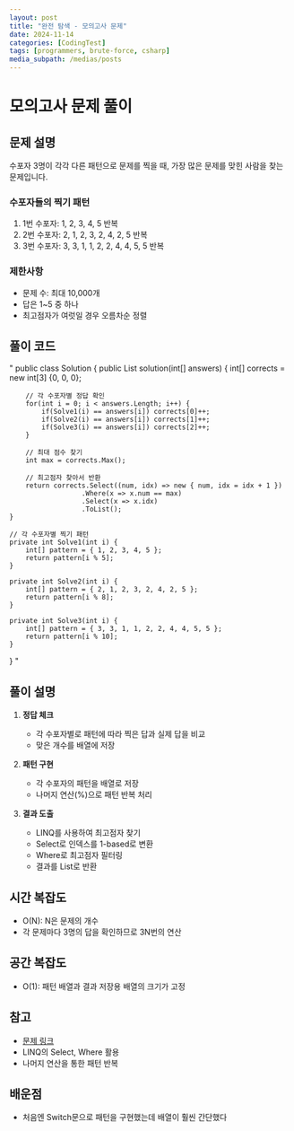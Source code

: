 ```yaml
---
layout: post
title: "완전 탐색 - 모의고사 문제"
date: 2024-11-14
categories: [CodingTest]
tags: [programmers, brute-force, csharp]
media_subpath: /medias/posts
---
```


# 모의고사 문제 풀이

## 문제 설명
수포자 3명이 각각 다른 패턴으로 문제를 찍을 때, 가장 많은 문제를 맞힌 사람을 찾는 문제입니다.

### 수포자들의 찍기 패턴
1. 1번 수포자: 1, 2, 3, 4, 5 반복
2. 2번 수포자: 2, 1, 2, 3, 2, 4, 2, 5 반복
3. 3번 수포자: 3, 3, 1, 1, 2, 2, 4, 4, 5, 5 반복

### 제한사항
- 문제 수: 최대 10,000개
- 답은 1~5 중 하나
- 최고점자가 여럿일 경우 오름차순 정렬

## 풀이 코드

"
public class Solution {
    public List<int> solution(int[] answers) {
        int[] corrects = new int[3] {0, 0, 0};
        
        // 각 수포자별 정답 확인
        for(int i = 0; i < answers.Length; i++) {
            if(Solve1(i) == answers[i]) corrects[0]++;
            if(Solve2(i) == answers[i]) corrects[1]++;
            if(Solve3(i) == answers[i]) corrects[2]++;
        }
        
        // 최대 점수 찾기
        int max = corrects.Max();
        
        // 최고점자 찾아서 반환
        return corrects.Select((num, idx) => new { num, idx = idx + 1 })
                      .Where(x => x.num == max)
                      .Select(x => x.idx)
                      .ToList();
    }

    // 각 수포자별 찍기 패턴
    private int Solve1(int i) {
        int[] pattern = { 1, 2, 3, 4, 5 };
        return pattern[i % 5];
    }
    
    private int Solve2(int i) {
        int[] pattern = { 2, 1, 2, 3, 2, 4, 2, 5 };
        return pattern[i % 8];
    }
    
    private int Solve3(int i) {
        int[] pattern = { 3, 3, 1, 1, 2, 2, 4, 4, 5, 5 };
        return pattern[i % 10];
    }
}
"

## 풀이 설명

1. **정답 체크**
   - 각 수포자별로 패턴에 따라 찍은 답과 실제 답을 비교
   - 맞은 개수를 배열에 저장

2. **패턴 구현**
   - 각 수포자의 패턴을 배열로 저장
   - 나머지 연산(%)으로 패턴 반복 처리

3. **결과 도출**
   - LINQ를 사용하여 최고점자 찾기
   - Select로 인덱스를 1-based로 변환
   - Where로 최고점자 필터링
   - 결과를 List로 반환

## 시간 복잡도
- O(N): N은 문제의 개수
- 각 문제마다 3명의 답을 확인하므로 3N번의 연산

## 공간 복잡도
- O(1): 패턴 배열과 결과 저장용 배열의 크기가 고정

## 참고
- [문제 링크](https://programmers.co.kr/learn/courses/30/lessons/42840)
- LINQ의 Select, Where 활용
- 나머지 연산을 통한 패턴 반복

## 배운점
 - 처음엔 Switch문으로 패턴을 구현했는데 배열이 훨씬 간단했다
